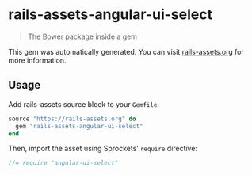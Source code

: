 # rails-assets-angular-ui-select

> The Bower package inside a gem

This gem was automatically generated. You can visit [rails-assets.org](https://rails-assets.org) for more information.

## Usage

Add rails-assets source block to your `Gemfile`:

```ruby
source "https://rails-assets.org" do
  gem "rails-assets-angular-ui-select"
end

```

Then, import the asset using Sprockets’ `require` directive:

```js
//= require "angular-ui-select"
```
